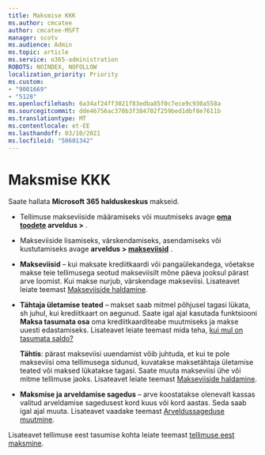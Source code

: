```yaml
---
title: Maksmise KKK
ms.author: cmcatee
author: cmcatee-MSFT
manager: scotv
ms.audience: Admin
ms.topic: article
ms.service: o365-administration
ROBOTS: NOINDEX, NOFOLLOW
localization_priority: Priority
ms.custom:
- "9001669"
- "5128"
ms.openlocfilehash: 6a34af24ff3021f83edba85f0c7ece9c930a558a
ms.sourcegitcommit: dde46756ac370b3f384702f259bed1dbf8e7611b
ms.translationtype: MT
ms.contentlocale: et-EE
ms.lasthandoff: 03/10/2021
ms.locfileid: "50601342"
---
```

# <a name="payment-faq"></a>Maksmise KKK

Saate hallata **Microsoft 365 halduskeskus** makseid.

- Tellimuse makseviiside määramiseks või muutmiseks avage **[oma toodete](https://go.microsoft.com/fwlink/p/?linkid=842054) arveldus >** .
- Makseviiside lisamiseks, värskendamiseks, asendamiseks või kustutamiseks avage **arveldus > [makseviisid](https://go.microsoft.com/fwlink/p/?linkid=2018806)** .

- **Makseviisid** – kui maksate krediitkaardi või pangaülekandega, võetakse makse teie tellimusega seotud makseviisilt mõne päeva jooksul pärast arve loomist. Kui makse nurjub, värskendage makseviisi. Lisateavet leiate teemast [Makseviiside haldamine](https://docs.microsoft.com/microsoft-365/commerce/billing-and-payments/manage-payment-methods).

- **Tähtaja ületamise teated** – makset saab mitmel põhjusel tagasi lükata, sh juhul, kui krediitkaart on aegunud. Saate igal ajal kasutada funktsiooni **Maksa tasumata osa** oma krediitkaarditeabe muutmiseks ja makse uuesti edastamiseks. Lisateavet leiate teemast mida teha, [kui mul on tasumata saldo?](https://docs.microsoft.com/microsoft-365/commerce/billing-and-payments/pay-for-your-subscription#what-if-i-have-an-outstanding-balance)

    **Tähtis**: pärast makseviisi uuendamist võib juhtuda, et kui te pole makseviisi oma tellimusega sidunud, kuvatakse maksetähtaja ületamise teated või maksed lükatakse tagasi. Saate muuta makseviisi ühe või mitme tellimuse jaoks. Lisateavet leiate teemast [Makseviiside haldamine](https://docs.microsoft.com/microsoft-365/commerce/billing-and-payments/manage-payment-methods).

- **Maksmise ja arveldamise sagedus** – arve koostatakse olenevalt kassas valitud arveldamise sagedusest kord kuus või kord aastas. Seda saab igal ajal muuta. Lisateavet vaadake teemast [Arveldussageduse muutmine](https://docs.microsoft.com/microsoft-365/commerce/billing-and-payments/change-payment-frequency).

Lisateavet tellimuse eest tasumise kohta leiate teemast [tellimuse eest maksmine](https://docs.microsoft.com/microsoft-365/commerce/billing-and-payments/pay-for-your-subscription).
